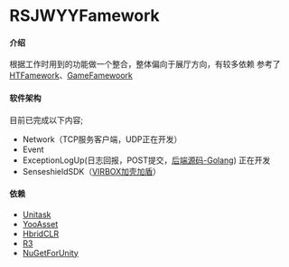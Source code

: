 # RSJWYYFamework

#### 介绍
根据工作时用到的功能做一个整合，整体偏向于展厅方向，有较多依赖
参考了[HTFamework](https://gitee.com/SaiTingHu/HTFramework)、[GameFamewoork](http://https://gitee.com/jiangyin/GameFramework)

#### 软件架构
目前已完成以下内容;
- Network（TCP服务客户端，UDP正在开发）
- Event
- ExceptionLogUp(日志回报，POST提交，[后端源码-Golang](https://gitee.com/RSJWY/rsjwyyfamework/tree/master/RSJWYFameworkExceptionLogServer))
正在开发
- SenseshieldSDK（[VIRBOX加壳加盾](https://lm.virbox.com/?keyword={baidu-Virbox}&bd_vid=10350612851266965818)）


#### 依赖
- [Unitask](https://github.com/Cysharp/UniTask)
- [YooAsset](https://github.com/tuyoogame/YooAsset)
- [HbridCLR](https://github.com/focus-creative-games/hybridclr_unity)
- [R3](https://github.com/Cysharp/R3.git)
- [NuGetForUnity](https://github.com/GlitchEnzo/NuGetForUnity)

